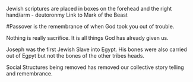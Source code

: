 Jewish scriptures are placed in boxes on the forehead and the right hand/arm - deutoronmy
Link to Mark of the Beast

#Passover is the remembrance of when God took you out of trouble.

Nothing is really sacrifice. It is all things God has already given us.

Joseph was the first Jewish Slave into Egypt.
His bones were also carried out of Egpyt but not the bones of the other tribes heads.

Social Structures being removed has removed our collective story telling and remembrance.


